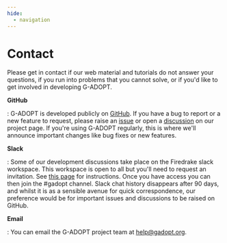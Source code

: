 ```yaml
---
hide:
  - navigation
---
```


# Contact

Please get in contact if our web material and tutorials do not answer your questions, if you run into problems that you cannot solve,
or if you'd like to get involved in developing G-ADOPT. 

**GitHub**

: G-ADOPT is developed publicly on [GitHub](https://github.com/g-adopt/g-adopt). If you have a bug to report or a new feature to request, please
raise an [issue](https://github.com/g-adopt/g-adopt/issues) or open a [discussion](https://github.com/g-adopt/g-adopt/discussions) on our project page.
If you're using G-ADOPT regularly, this is where we'll announce important changes like bug fixes or new features.

**Slack**

: Some of our development discussions take place on the Firedrake slack workspace. This
workspace is open to all but you'll need to request an invitation. See [this page](https://www.firedrakeproject.org/contact.html) for instructions.
Once you have access you can then join the #gadopt channel. Slack chat history disappears after 90 days,
and whilst it is as a sensible avenue for quick correspondence, our preference would be for important
issues and discussions to be raised on GitHub.

**Email**

: You can email the G-ADOPT project team at <help@gadopt.org>.